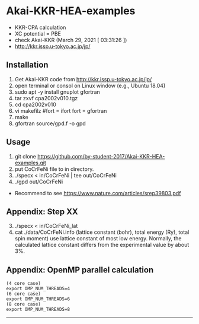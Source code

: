 # Akai-KKR-HEA-examples

* KKR-CPA calculation
* XC potential = PBE
* check Akai-KKR (March 29, 2021 [ 03:31:26 ])
* http://kkr.issp.u-tokyo.ac.jp/jp/

## Installation
1. Get Akai-KKR code from http://kkr.issp.u-tokyo.ac.jp/jp/
2. open terminal or consol on Linux window (e.g., Ubuntu 18.04)
3. sudo apt -y install gnuplot gfortran 
4. tar zxvf cpa2002v010.tgz
5. cd cpa2002v010
6. vi makefilz
	#fort = ifort
	fort = gfortran
7. make
8. gfortran source/gpd.f -o gpd


## Usage
1. git clone https://github.com/by-student-2017/Akai-KKR-HEA-examples.git
2. put CoCrFeNi file to in directory.
3. ./specx < in/CoCrFeNi | tee out/CoCrFeNi
4. ./gpd out/CoCrFeNi


* Recommend to see https://www.nature.com/articles/srep39803.pdf


## Appendix: Step XX
3. ./specx < in/CoCrFeNi_lat
4. cat ./data/CoCrFeNi.info
	(lattice constant (bohr), total energy (Ry), total spin moment)
	use lattice constant of most low energy.
	Normally, the calculated lattice constant differs from the experimental value by about 3%. 


## Appendix: OpenMP parallel calculation
	(4 core case)
	export OMP_NUM_THREADS=4
	(6 core case)
	export OMP_NUM_THREADS=6
	(8 core case)
	export OMP_NUM_THREADS=8
---------- ---------- ---------- ---------- ---------- ---------- ---------- ----------